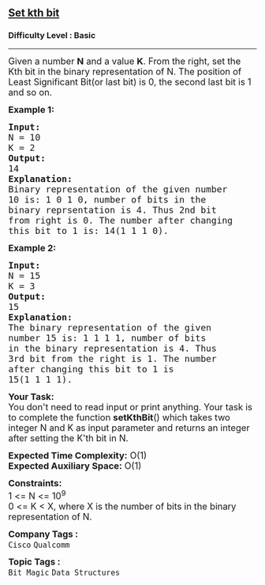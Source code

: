 <h2><a href="https://www.geeksforgeeks.org/problems/set-kth-bit3724/1?page=1&difficulty=Basic&sprint=a663236c31453b969852f9ea22507634&sortBy=submissions">Set kth bit</a></h2><h3>Difficulty Level : Basic</h3><hr><div class="problems_problem_content__Xm_eO"><p><span style="font-size:18px">Given a number <strong>N</strong> and a value <strong>K</strong>. From the right, set the Kth bit in the binary representation of N. The position of Least Significant Bit(or last bit) is 0, the second last bit is 1 and so on.&nbsp;</span></p>

<p><strong><span style="font-size:18px">Example 1:</span></strong></p>

<pre><span style="font-size:18px"><strong>Input:</strong>
N = 10 
K = 2</span>
<span style="font-size:18px"><strong>Output:</strong>
14</span>
<span style="font-size:18px"><strong>Explanation:</strong>
Binary representation of the given number
10 is: 1 0 1 0, number of bits in the 
binary reprsentation is 4. Thus 2nd bit
from right is 0. The number after changing
this bit to 1 is: 14(1 1 1 0).</span>
</pre>

<p><strong><span style="font-size:18px">Example 2:</span></strong></p>

<pre><span style="font-size:18px"><strong>Input:</strong>
N = 15 
K = 3</span>
<span style="font-size:18px"><strong>Output:</strong>
15</span>
<span style="font-size:18px"><strong>Explanation:</strong>
The binary representation of the given
number 15 is: 1 1 1 1, number of bits
in the binary representation is 4. Thus
3rd bit from the right is 1. The number
after changing this bit to 1 is
15(1 1 1 1).</span>
</pre>

<p><span style="font-size:18px"><strong>Your Task:&nbsp;</strong>&nbsp;<br>
You don't need to read input or print anything. Your task is to complete the function&nbsp;<strong>setKthBit</strong>()&nbsp;which takes two integer N and K as input parameter and returns an integer after setting the K'th bit in N.</span></p>

<p><span style="font-size:18px"><strong>Expected Time Complexity:</strong>&nbsp;O(1)<br>
<strong>Expected Auxiliary Space:</strong>&nbsp;O(1)</span></p>

<p><span style="font-size:18px"><strong>Constraints:</strong><br>
1 &lt;= N &lt;= 10<sup>9</sup></span><br>
<span style="font-size:18px">0 &lt;= K &lt; X, where X is the number of bits in the binary representation of N.</span></p>
</div><p><span style=font-size:18px><strong>Company Tags : </strong><br><code>Cisco</code>&nbsp;<code>Qualcomm</code>&nbsp;<br><p><span style=font-size:18px><strong>Topic Tags : </strong><br><code>Bit Magic</code>&nbsp;<code>Data Structures</code>&nbsp;